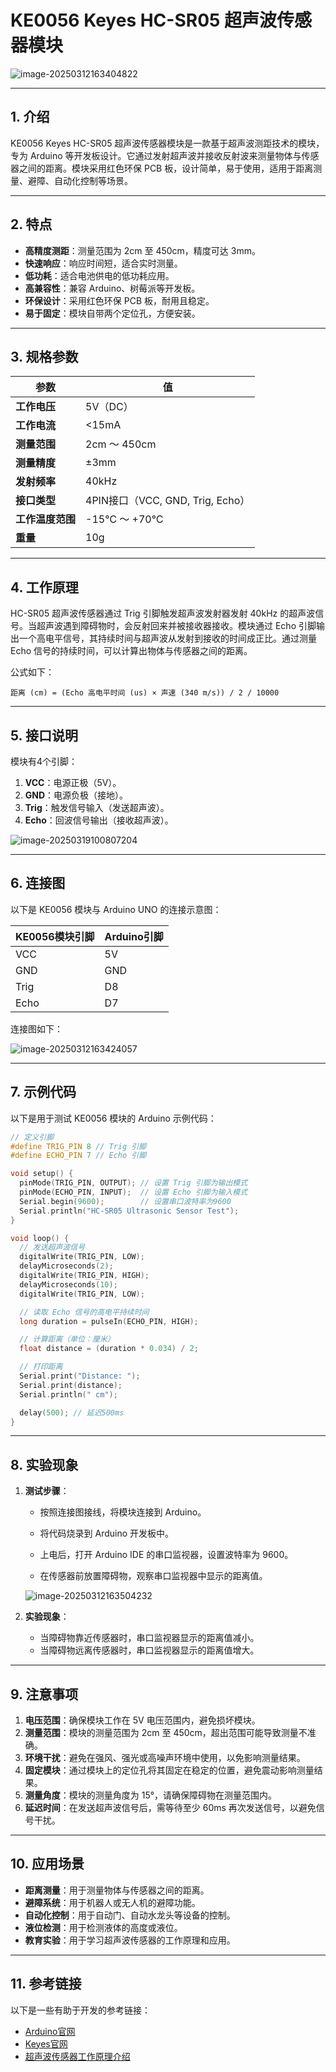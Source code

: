 # KE0056 Keyes HC-SR05 超声波传感器模块

![image-20250312163404822](media/image-20250312163404822.png)

---

## **1. 介绍**

KE0056 Keyes HC-SR05 超声波传感器模块是一款基于超声波测距技术的模块，专为 Arduino 等开发板设计。它通过发射超声波并接收反射波来测量物体与传感器之间的距离。模块采用红色环保 PCB 板，设计简单，易于使用，适用于距离测量、避障、自动化控制等场景。

---

## **2. 特点**

- **高精度测距**：测量范围为 2cm 至 450cm，精度可达 3mm。
- **快速响应**：响应时间短，适合实时测量。
- **低功耗**：适合电池供电的低功耗应用。
- **高兼容性**：兼容 Arduino、树莓派等开发板。
- **环保设计**：采用红色环保 PCB 板，耐用且稳定。
- **易于固定**：模块自带两个定位孔，方便安装。

---

## **3. 规格参数**

| 参数            | 值                     |
|-----------------|------------------------|
| **工作电压**    | 5V（DC）               |
| **工作电流**    | <15mA                  |
| **测量范围**    | 2cm ～ 450cm           |
| **测量精度**    | ±3mm                   |
| **发射频率**    | 40kHz                  |
| **接口类型**    | 4PIN接口（VCC, GND, Trig, Echo） |
| **工作温度范围**| -15℃ ～ +70℃          |
| **重量**        | 10g                    |

---

## **4. 工作原理**

HC-SR05 超声波传感器通过 Trig 引脚触发超声波发射器发射 40kHz 的超声波信号。当超声波遇到障碍物时，会反射回来并被接收器接收。模块通过 Echo 引脚输出一个高电平信号，其持续时间与超声波从发射到接收的时间成正比。通过测量 Echo 信号的持续时间，可以计算出物体与传感器之间的距离。

公式如下：
```
距离 (cm) = (Echo 高电平时间 (us) × 声速 (340 m/s)) / 2 / 10000
```

---

## **5. 接口说明**

模块有4个引脚：
1. **VCC**：电源正极（5V）。
2. **GND**：电源负极（接地）。
3. **Trig**：触发信号输入（发送超声波）。
4. **Echo**：回波信号输出（接收超声波）。

![image-20250319100807204](media/image-20250319100807204.png)

---

## **6. 连接图**

以下是 KE0056 模块与 Arduino UNO 的连接示意图：

| KE0056模块引脚 | Arduino引脚 |
| -------------- | ----------- |
| VCC            | 5V          |
| GND            | GND         |
| Trig           | D8          |
| Echo           | D7          |

连接图如下：

![image-20250312163424057](media/image-20250312163424057.png)

---

## **7. 示例代码**

以下是用于测试 KE0056 模块的 Arduino 示例代码：

```cpp
// 定义引脚
#define TRIG_PIN 8 // Trig 引脚
#define ECHO_PIN 7 // Echo 引脚

void setup() {
  pinMode(TRIG_PIN, OUTPUT); // 设置 Trig 引脚为输出模式
  pinMode(ECHO_PIN, INPUT);  // 设置 Echo 引脚为输入模式
  Serial.begin(9600);        // 设置串口波特率为9600
  Serial.println("HC-SR05 Ultrasonic Sensor Test");
}

void loop() {
  // 发送超声波信号
  digitalWrite(TRIG_PIN, LOW);
  delayMicroseconds(2);
  digitalWrite(TRIG_PIN, HIGH);
  delayMicroseconds(10);
  digitalWrite(TRIG_PIN, LOW);

  // 读取 Echo 信号的高电平持续时间
  long duration = pulseIn(ECHO_PIN, HIGH);

  // 计算距离（单位：厘米）
  float distance = (duration * 0.034) / 2;

  // 打印距离
  Serial.print("Distance: ");
  Serial.print(distance);
  Serial.println(" cm");

  delay(500); // 延迟500ms
}
```

---

## **8. 实验现象**

1. **测试步骤**：
   - 按照连接图接线，将模块连接到 Arduino。
   
   - 将代码烧录到 Arduino 开发板中。
   
   - 上电后，打开 Arduino IDE 的串口监视器，设置波特率为 9600。
   
   - 在传感器前放置障碍物，观察串口监视器中显示的距离值。
   
   	![image-20250312163504232](media/image-20250312163504232.png)
   
2. **实验现象**：
   
   - 当障碍物靠近传感器时，串口监视器显示的距离值减小。
   - 当障碍物远离传感器时，串口监视器显示的距离值增大。

---

## **9. 注意事项**

1. **电压范围**：确保模块工作在 5V 电压范围内，避免损坏模块。
2. **测量范围**：模块的测量范围为 2cm 至 450cm，超出范围可能导致测量不准确。
3. **环境干扰**：避免在强风、强光或高噪声环境中使用，以免影响测量结果。
4. **固定模块**：通过模块上的定位孔将其固定在稳定的位置，避免震动影响测量结果。
5. **测量角度**：模块的测量角度为 15°，请确保障碍物在测量范围内。
6. **延迟时间**：在发送超声波信号后，需等待至少 60ms 再次发送信号，以避免信号干扰。

---

## **10. 应用场景**

- **距离测量**：用于测量物体与传感器之间的距离。
- **避障系统**：用于机器人或无人机的避障功能。
- **自动化控制**：用于自动门、自动水龙头等设备的控制。
- **液位检测**：用于检测液体的高度或液位。
- **教育实验**：用于学习超声波传感器的工作原理和应用。

---

## **11. 参考链接**

以下是一些有助于开发的参考链接：
- [Arduino官网](https://www.arduino.cc/)
- [Keyes官网](http://www.keyes-robot.com/)
- [超声波传感器工作原理介绍](https://en.wikipedia.org/wiki/Ultrasonic_sensor)

